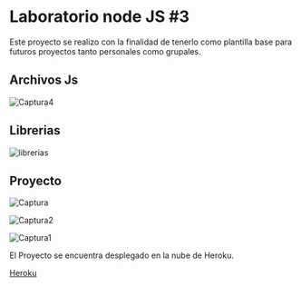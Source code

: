 


# Laboratorio node JS #3

Este proyecto se realizo con la finalidad de tenerlo como plantilla base para futuros proyectos tanto personales como grupales.


## Archivos Js
![Captura4](https://user-images.githubusercontent.com/105326240/198154890-7d7dc133-34a8-4856-acac-0042f7790f87.PNG)


## Librerias

![librerias](https://user-images.githubusercontent.com/105326240/198154417-c66311a9-e2d0-407a-b57c-e34bc2f821bd.PNG)

## Proyecto
![Captura](https://user-images.githubusercontent.com/105326240/198154418-58abd15d-1ac5-404e-9dc6-f08a8ca8d65f.PNG)

![Captura2](https://user-images.githubusercontent.com/105326240/198154415-cba7fe41-e85b-4f78-b1fc-c6c383f79000.PNG)

![Captura1](https://user-images.githubusercontent.com/105326240/198154421-2f5f081b-06fa-4bc6-b12e-75e1791b7730.PNG)

El Proyecto se encuentra desplegado en la nube de Heroku.

[Heroku](https://web-server-prueba-ms.herokuapp.com)

